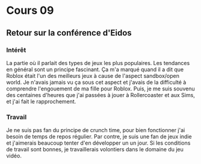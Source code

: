 # Cours 09 
## Retour sur la conférence d'Eidos

### Intérêt
La partie où il parlait des types de jeux les plus populaires. Les tendances en général sont un principe fascinant. Ça m'a marqué quand il a dit que Roblox était l'un des meilleurs jeux à cause de l'aspect sandbox/open world. Je n'avais jamais vu ça sous cet aspect et j'avais de la difficulté à comprendre l'engouement de ma fille pour Roblox. Puis, je me suis souvenu des centaines d'heures que j'ai passées à jouer à Rollercoaster et aux Sims, et j'ai fait le rapprochement.

### Travail
Je ne suis pas fan du principe de crunch time, pour bien fonctionner j'ai besoin de temps de repos régulier. Par contre, je suis une fan de jeux indie et j'aimerais beaucoup tenter d'en développer un un jour. Si les conditions de travail sont bonnes, je travaillerais volontiers dans le domaine du jeu vidéo.
